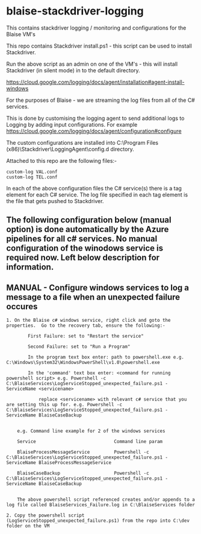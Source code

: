 # blaise-stackdriver-logging
This contains stackdriver logging / monitoring and configurations for the Blaise VM's

This repo contains Stackdriver install.ps1 - this script can be used to install Stackdriver.

Run the above script as an admin on one of the VM's - this will install Stackdriver (in silent mode) in to the default directory. 

https://cloud.google.com/logging/docs/agent/installation#agent-install-windows



For the purposes of Blaise - we are streaming the log files from all of the C# services.

This is done by customising the logging agent to send additional logs to Logging by adding input configurations. For example https://cloud.google.com/logging/docs/agent/configuration#configure

The custom configurations are installed into C:\Program Files (x86)\Stackdriver\LoggingAgent\config.d directory. 

Attached to this repo are the following files:-

    custom-log VAL.conf
    custom-log TEL.conf

In each of the above configuration files the C# service(s) there is a <source> tag element for each C# service.  The log file specified in each <source> tag element is the file that gets
pushed to Stackdriver. 

## The following configuration below (manual option) is done automatically by the Azure pipelines for all c# services. No manual configuration of the winodows service is required now.  Left below description for information.

## MANUAL - Configure windows services to log a message to a file when an unexpected failure occures

    1. On the Blaise c# windows service, right click and goto the properties.  Go to the recovery tab, ensure the following:-
    
            First Failure: set to "Restart the service"

            Second Failure: set to "Run a Program"

            In the program text box enter: path to powershell.exe e.g. C:\Windows\System32\WindowsPowerShell\v1.0\powershell.exe

            In the 'command' text box enter: <command for running powershell script> e.g. Powershell -c C:\BlaiseServices\LogServiceStopped_unexpected_failure.ps1 -ServiceName <servicename> 

                replace <servicename> with relevant c# service that you are setting this up for. e.g. Powershell -c     C:\BlaiseServices\LogServiceStopped_unexpected_failure.ps1 -ServiceName BlaiseCaseBackup
    
      
        e.g. Command line example for 2 of the windows services

        Service	                            Command line param
    
        BlaiseProcessMessageService	        Powershell -c C:\BlaiseServices\LogServiceStopped_unexpected_failure.ps1 -ServiceName BlaiseProcessMessageService

        BlaiseCaseBackup                    Powershell -c C:\BlaiseServices\LogServiceStopped_unexpected_failure.ps1 -ServiceName BlaiseCaseBackup
    

        The above powershell script referenced creates and/or appends to a log file called BlaiseServices_Failure.log in C:\BlaiseServices folder

    2. Copy the powershell script (LogServiceStopped_unexpected_failure.ps1) from the repo into C:\dev folder on the VM

    
    
    
    
    
    
    

